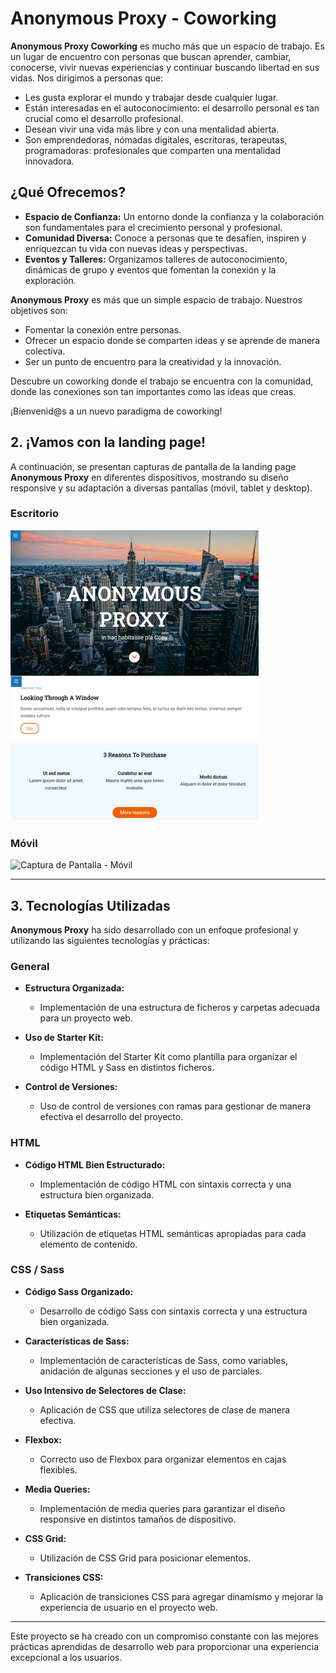 # Anonymous Proxy - Coworking

**Anonymous Proxy Coworking** es mucho más que un espacio de trabajo. Es un lugar de encuentro con personas que buscan aprender, cambiar, conocerse, vivir nuevas experiencias y continuar buscando libertad en sus vidas. Nos dirigimos a personas que:

- Les gusta explorar el mundo y trabajar desde cualquier lugar.
- Están interesadas en el autoconocimiento: el desarrollo personal es tan crucial como el desarrollo profesional.
- Desean vivir una vida más libre y con una mentalidad abierta.
- Son emprendedoras, nómadas digitales, escritoras, terapeutas, programadoras: profesionales que comparten una mentalidad innovadora.

## ¿Qué Ofrecemos?

- **Espacio de Confianza:** Un entorno donde la confianza y la colaboración son fundamentales para el crecimiento personal y profesional.
- **Comunidad Diversa:** Conoce a personas que te desafíen, inspiren y enriquezcan tu vida con nuevas ideas y perspectivas.
- **Eventos y Talleres:** Organizamos talleres de autoconocimiento, dinámicas de grupo y eventos que fomentan la conexión y la exploración.

**Anonymous Proxy** es más que un simple espacio de trabajo. Nuestros objetivos son:

- Fomentar la conexión entre personas.
- Ofrecer un espacio donde se comparten ideas y se aprende de manera colectiva.
- Ser un punto de encuentro para la creatividad y la innovación.

Descubre un coworking donde el trabajo se encuentra con la comunidad, donde las conexiones son tan importantes como las ideas que creas.

¡Bienvenid@s a un nuevo paradigma de coworking!

## 2. ¡Vamos con la landing page!

A continuación, se presentan capturas de pantalla de la landing page **Anonymous Proxy** en diferentes dispositivos, mostrando su diseño responsive y su adaptación a diversas pantallas (móvil, tablet y desktop).

### Escritorio

![Captura de Pantalla - Escritorio](./public/images/Desktop-Anonymous.png)

### Móvil

![Captura de Pantalla - Móvil](./public/images/Móvil-Anonymous.png)

---

## 3. Tecnologías Utilizadas

**Anonymous Proxy** ha sido desarrollado con un enfoque profesional y utilizando las siguientes tecnologías y prácticas:

### General

- **Estructura Organizada:**
  - Implementación de una estructura de ficheros y carpetas adecuada para un proyecto web.

- **Uso de Starter Kit:**
  - Implementación del Starter Kit como plantilla para organizar el código HTML y Sass en distintos ficheros.

- **Control de Versiones:**
  - Uso de control de versiones con ramas para gestionar de manera efectiva el desarrollo del proyecto.

### HTML

- **Código HTML Bien Estructurado:**
  - Implementación de código HTML con sintaxis correcta y una estructura bien organizada.

- **Etiquetas Semánticas:**
  - Utilización de etiquetas HTML semánticas apropiadas para cada elemento de contenido.

### CSS / Sass

- **Código Sass Organizado:**
  - Desarrollo de código Sass con sintaxis correcta y una estructura bien organizada.

- **Características de Sass:**
  - Implementación de características de Sass, como variables, anidación de algunas secciones y el uso de parciales.

- **Uso Intensivo de Selectores de Clase:**
  - Aplicación de CSS que utiliza selectores de clase de manera efectiva.

- **Flexbox:**
  - Correcto uso de Flexbox para organizar elementos en cajas flexibles.

- **Media Queries:**
  - Implementación de media queries para garantizar el diseño responsive en distintos tamaños de dispositivo.

- **CSS Grid:**
  - Utilización de CSS Grid para posicionar elementos.

- **Transiciones CSS:**
  - Aplicación de transiciones CSS para agregar dinamismo y mejorar la experiencia de usuario en el proyecto web.

---

Este proyecto se ha creado con un compromiso constante con las mejores prácticas aprendidas de desarrollo web para proporcionar una experiencia excepcional a los usuarios.

